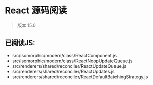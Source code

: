 # React 源码阅读

> 版本 15.0

## 已阅读JS:

- src/isomorphic/modern/class/ReactComponent.js
- src/isomorphic/modern/class/ReactNoopUpdateQueue.js
- src/renderers/shared/reconciler/ReactUpdateQueue.js
- src/renderers/shared/reconciler/ReactUpdates.js
- src/renderers/shared/reconciler/ReactDefaultBatchingStrategy.js